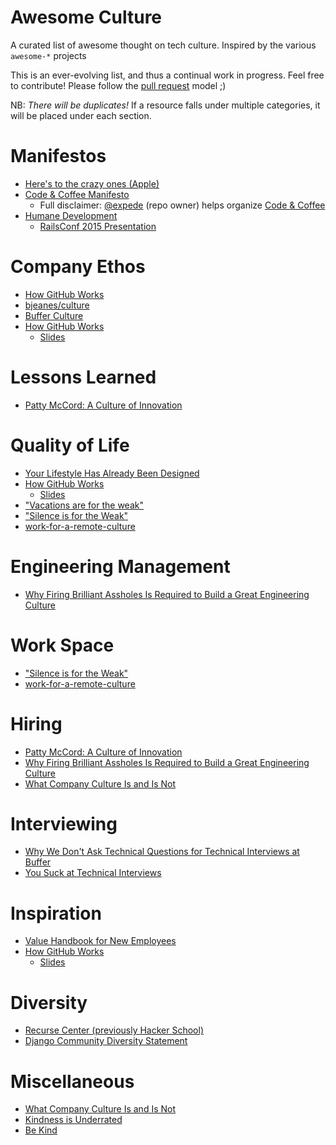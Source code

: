 # Awesome Culture
A curated list of awesome thought on tech culture. Inspired by the various `awesome-*` projects

This is an ever-evolving list, and thus a continual work in progress. Feel free to contribute! Please follow the [pull request](https://help.github.com/articles/using-pull-requests/) model ;)

NB: _There will be duplicates!_ If a resource falls under multiple categories, it will be placed under each section.

# Manifestos
- [Here's to the crazy ones (Apple)](https://www.youtube.com/watch?v=8rwsuXHA7RA)
- [Code & Coffee Manifesto](https://github.com/Code-and-Coffee-YVR/how-to-organize/blob/master/Manifesto.md)
  - Full disclaimer: [@expede](https://github.com/expede/) (repo owner) helps organize [Code & Coffee](http://www.meetup.com/Code-Coffee-Vancouver/)
- [Humane Development](http://humanedevelopment.org)
  - [RailsConf 2015 Presentation](https://www.youtube.com/watch?v=-ZLYxLjwNWo)

# Company Ethos
- [How GitHub Works](http://zachholman.com/posts/how-github-works/)
- [bjeanes/culture](https://github.com/bjeanes/culture/blob/master/culture_and_ethos.md)
- [Buffer Culture](http://www.slideshare.net/Bufferapp/buffer-culture-02)
- [How GitHub Works](https://vimeo.com/43684882)
  - [Slides](https://speakerdeck.com/holman/how-github-works-v2)

# Lessons Learned
- [Patty McCord: A Culture of Innovation](https://www.youtube.com/watch?v=o3e1lnixKBM)

# Quality of Life
- [Your Lifestyle Has Already Been Designed](http://www.raptitude.com/2010/07/your-lifestyle-has-already-been-designed/)
- [How GitHub Works](https://vimeo.com/43684882)
  - [Slides](https://speakerdeck.com/holman/how-github-works-v2)
- ["Vacations are for the weak"](http://sethbannon.com/vacations-are-for-the-weak)
- ["Silence is for the Weak"](http://blog.circleci.com/silence-is-for-the-weak/)
- [work-for-a-remote-culture](http://www.higginsninja.net/Blog/work-for-a-remote-culture/)

# Engineering Management
- [Why Firing Brilliant Assholes Is Required to Build a Great Engineering Culture](http://firstround.com/review/why-firing-brilliant-assholes-is-required-to-build-a-great-engineering-culture/)

# Work Space
- ["Silence is for the Weak"](http://blog.circleci.com/silence-is-for-the-weak/)
- [work-for-a-remote-culture](http://www.higginsninja.net/Blog/work-for-a-remote-culture/)

# Hiring
- [Patty McCord: A Culture of Innovation](https://www.youtube.com/watch?v=o3e1lnixKBM)
- [Why Firing Brilliant Assholes Is Required to Build a Great Engineering Culture](http://firstround.com/review/why-firing-brilliant-assholes-is-required-to-build-a-great-engineering-culture/)
- [What Company Culture Is and Is Not](https://moz.com/rand/what-company-culture-is-and-is-not/)

# Interviewing
- [Why We Don't Ask Technical Questions for Technical Interviews at Buffer](https://medium.com/buffer-posts/why-we-dont-ask-technical-questions-for-technical-interviews-at-buffer-73f8132a8abd)
- [You Suck at Technical Interviews](http://seldo.com/weblog/2014/08/26/you_suck_at_technical_interviews)

# Inspiration
- [Value Handbook for New Employees](http://assets.sbnation.com/assets/1074301/Valve_Handbook_LowRes.pdf)
- [How GitHub Works](https://vimeo.com/43684882)
  - [Slides](https://speakerdeck.com/holman/how-github-works-v2)

# Diversity
- [Recurse Center (previously Hacker School)](https://www.recurse.com/diversity)
- [Django Community Diversity Statement](https://www.djangoproject.com/diversity/)
 
# Miscellaneous
- [What Company Culture Is and Is Not](https://moz.com/rand/what-company-culture-is-and-is-not/)
- [Kindness is Underrated](http://blog.circleci.com/kindness-is-underrated/)
- [Be Kind](http://boz.com/articles/be-kind.html)
